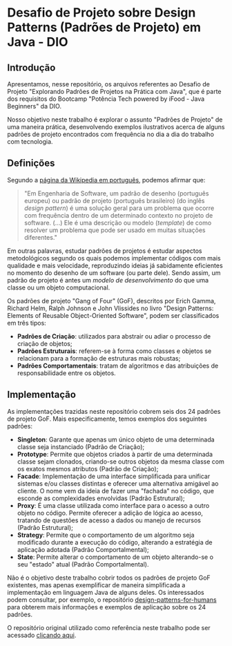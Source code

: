 # Desafio de Projeto sobre Design Patterns (Padrões de Projeto) em Java - DIO

## Introdução

Apresentamos, nesse repositório, os arquivos referentes ao Desafio de Projeto "Explorando Padrões de Projetos na Prática com Java", que é parte dos requisitos do Bootcamp "Potência Tech powered by iFood - Java Beginners" da DIO.

Nosso objetivo neste trabalho é explorar o assunto "Padrões de Projeto" de uma maneira prática, desenvolvendo exemplos ilustrativos acerca de alguns padrões de projeto encontrados com frequência no dia a dia do trabalho com tecnologia.

## Definições

Segundo a [página da Wikipedia em português](https://pt.wikipedia.org/wiki/Padr%C3%A3o_de_projeto_de_software), podemos afirmar que:

> "Em Engenharia de Software, um padrão de desenho (português europeu) ou padrão de projeto (português brasileiro) (do inglês *design pattern*) é uma solução geral para um problema que ocorre com frequência dentro de um determinado contexto no projeto de software. (...) Ele é uma descrição ou modelo (*template*) de como resolver um problema que pode ser usado em muitas situações diferentes."

Em outras palavras, estudar padrões de projetos é estudar aspectos metodológicos segundo os quais podemos implementar códigos com mais qualidade e mais velocidade, reproduzindo ideias já sabidamente eficientes no momento do desenho de um software (ou parte dele). Sendo assim, um padrão de projeto é antes um *modelo de desenvolvimento* do que uma classe ou um objeto computacional.

Os padrões de projeto "Gang of Four" (GoF), descritos por Erich Gamma, Richard Helm, Ralph Johnson e John Vlissides no livro "Design Patterns: Elements of Reusable Object-Oriented Software", podem ser classificados em três tipos:

- **Padrões de Criação**: utilizados para abstrair ou adiar o processo de criação de objetos;
- **Padrões Estruturais**: referem-se à forma como classes e objetos se relacionam para a formação de estruturas mais robustas;
- **Padrões Comportamentais**: tratam de algoritmos e das atribuições de responsabilidade entre os objetos.

## Implementação

As implementações trazidas neste repositório cobrem seis dos 24 padrões de projeto GoF. Mais especificamente, temos exemplos dos seguintes padrões:

- **Singleton**: Garante que apenas um único objeto de uma determinada classe seja instanciado (Padrão de Criação);
- **Prototype**: Permite que objetos criados à partir de uma determinada classe sejam clonados, criando-se outros objetos da mesma classe com os exatos mesmos atributos (Padrão de Criação);
- **Facade**: Implementação de uma interface simplificada para unificar sistemas e/ou classes distintas e oferecer uma alternativa amigável ao cliente. O nome vem da ideia de fazer uma "fachada" no código, que esconde as complexidades envolvidas (Padrão Estrutural);
- **Proxy**: É uma classe utilizada como interface para o acesso a outro objeto no código. Permite oferecer a adição de lógica ao acesso, tratando de questões de acesso a dados ou manejo de recursos (Padrão Estrutural);
- **Strategy**: Permite que o comportamento de um algoritmo seja modificado durante a execução do código, alterando a estratégia de aplicação adotada (Padrão Comportalmental);
- **State**: Permite alterar o comportamento de um objeto alterando-se o seu "estado" atual (Padrão Comportalmental).

Não é o objetivo deste trabalho cobrir todos os padrões de projeto GoF existentes, mas apenas exemplificar de maneira simplificada a implementação em linguagem Java de alguns deles. Os interessados podem consultar, por exemplo, o repositório [design-patterns-for-humans](https://github.com/design-patterns-for-humans/brazilian-portuguese#-strategy) para obterem mais informações e exemplos de aplicação sobre os 24 padrões.

O repositório original utilizado como referência neste trabalho pode ser acessado [clicando aqui](https://github.com/digitalinnovationone/lab-padroes-projeto-java).
